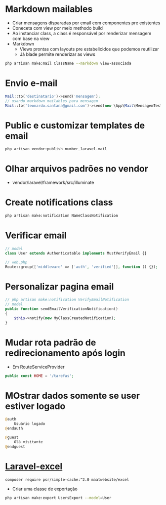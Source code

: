 # Markdown mailables
- Criar mensagens disparadas por email com componentes pre existentes
- Coneceta com view por meio methodo build
- Ao instanciar class, a class é responsável por renderizar mensagem com base na view
- Markdown
    - Views prontas com layouts pre estabelicidos que podemos reutilizar
    - Já blade permite renderizar as views
```sh
php artisan make:mail ClassName --markdown view-associada
```

# Envio e-mail
```php
Mail::to('destinatario')->send('mensagem');
// usando markdown mailables para mensagem
Mail::to('leonardo.santana@gmail.com')->send(new \App\Mail\MensagemTesteMail());
```

# Public e customizar templates de email
```sh
php artisan vendor:publish number_laravel-mail
```

# Olhar arquivos padrões no vendor
- vendor/laravel/framework/src/illuminate
# Create notifications class
```sh
php artisan make:notification NameClassNotification
```

# Verificar email
```php
// model
class User extends Authenticatable implements MustVerifyEmail {}

// web.php
Route::group(['middleware' => ['auth', 'verified']], function () {});
```

# Personalizar pagina email
```php
// php artisan make:notification VerifyEmailNotification
// model 
public function sendEmailVerificationNotification()
{
    $this->notify(new MyClassCreatedNotification);
}
```

# Mudar rota padrão de redirecionamento após login
- Em RouteServiceProvider
```php
public const HOME = '/tarefas';
```

# MOstrar dados somente se user estiver logado
```php
@auth
    Usuário logado
@endauth

@guest
    Olá visitante
@endguest
```

# [Laravel-excel](https://laravel-excel.com/)
```sh
composer require psr/simple-cache:^2.0 maatwebsite/excel
```

- Criar uma classe de exportação
```sh
php artisan make:export UsersExport --model=User
```
